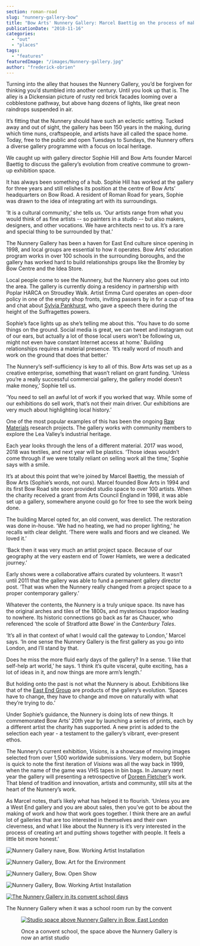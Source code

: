 ```yaml
---
section: roman-road
slug: "nunnery-gallery-bow"
title: "Bow Arts' Nunnery Gallery: Marcel Baettig on the process of making art"
publicationDate: "2018-11-16"
categories: 
  - "out"
  - "places"
tags: 
  - "features"
featuredImage: "/images/Nunnery-gallery.jpg"
author: "frederick-obrien"
---
```


Turning into the alley that houses the Nunnery Gallery, you’d be forgiven for thinking you’d stumbled into another century. Until you look up that is. The alley is a Dickensian picture of rusty red brick facades looming over a cobblestone pathway, but above hang dozens of lights, like great neon raindrops suspended in air.

It’s fitting that the Nunnery should have such an eclectic setting. Tucked away and out of sight, the gallery has been 150 years in the making, during which time nuns, craftspeople, and artists have all called the space home. Today, free to the public and open Tuesdays to Sundays, the Nunnery offers a diverse gallery programme with a focus on local heritage.

We caught up with gallery director Sophie Hill and Bow Arts founder Marcel Baettig to discuss the gallery’s evolution from creative commune to grown-up exhibition space.

It has always been something of a hub. Sophie Hill has worked at the gallery for three years and still relishes its position at the centre of Bow Arts’ headquarters on Bow Road. A resident of Roman Road for years, Sophie was drawn to the idea of integrating art with its surroundings.

‘It is a cultural community,’ she tells us. ‘Our artists range from what you would think of as fine artists -- so painters in a studio -- but also makers, designers, and other vocations. We have architects next to us. It’s a rare and special thing to be surrounded by that.’

The Nunnery Gallery has been a haven for East End culture since opening in 1998, and local groups are essential to how it operates. Bow Arts’ education program works in over 100 schools in the surrounding boroughs, and the gallery has worked hard to build relationships groups like the Bromley by Bow Centre and the Idea Store.

Local people come to see the Nunnery, but the Nunnery also goes out into the area. The gallery is currently doing a residency in partnership with Poplar HARCA on Stroudley Walk. Artist Emma Curd operates an open-door policy in one of the empty shop fronts, inviting passers by in for a cup of tea and chat about [Sylvia Pankhurst](https://romanroadlondon.com/bows-suffragette-secrets-sylvia-pankhurst-east-end-suffrage/), who gave a speech there during the height of the Suffragettes powers.

Sophie’s face lights up as she’s telling me about this. ‘You have to do some things on the ground. Social media is great, we can tweet and instagram out of our ears, but actually a lot of those local users won’t be following us, might not even have constant Internet access at home.’ Building relationships requires a material presence. ‘It’s really word of mouth and work on the ground that does that better.’

The Nunnery’s self-sufficiency is key to all of this. Bow Arts was set up as a creative enterprise, something that wasn’t reliant on grant funding. ‘Unless you’re a really successful commercial gallery, the gallery model doesn’t make money,’ Sophie tell us.

‘You need to sell an awful lot of work if you worked that way. While some of our exhibitions do sell work, that’s not their main driver. Our exhibitions are very much about highlighting local history.’

One of the most popular examples of this has been the ongoing [Raw Materials](https://bowarts.org/nunnery-gallery/raw-materials) research projects. The gallery works with community members to explore the Lea Valley’s industrial heritage.

Each year looks through the lens of a different material. 2017 was wood, 2018 was textiles, and next year will be plastics. ‘Those ideas wouldn’t come through if we were totally reliant on selling work all the time,’ Sophie says with a smile.

It’s at about this point that we’re joined by Marcel Baettig, the messiah of Bow Arts (Sophie’s words, not ours). Marcel founded Bow Arts in 1994 and its first Bow Road site soon provided studio space to over 100 artists. When the charity received a grant from Arts Council England in 1998, it was able set up a gallery, somewhere anyone could go for free to see the work being done.

The building Marcel opted for, an old convent, was derelict. The restoration was done in-house. ‘We had no heating, we had no proper lighting,’ he recalls with clear delight. ‘There were walls and floors and we cleaned. We loved it.’

‘Back then it was very much an artist project space. Because of our geography at the very eastern end of Tower Hamlets, we were a dedicated journey.’

Early shows were a collaborative affairs curated by volunteers. It wasn’t until 2011 that the gallery was able to fund a permanent gallery director post. ‘That was when the Nunnery really changed from a project space to a proper contemporary gallery.’

Whatever the contents, the Nunnery is a truly unique space. Its nave has the original arches and tiles of the 1800s, and mysterious trapdoor leading to nowhere. Its historic connections go back as far as Chaucer, who referenced ‘the scole of Stratford atte Bowe’ in the _Canterbury Tales_.

‘It’s all in that context of what I would call the gateway to London,’ Marcel says. ‘In one sense the Nunnery Gallery is the first gallery as you go into London, and I’ll stand by that.

Does he miss the more fluid early days of the gallery? In a sense. ‘I like that self-help art world,’ he says. ‘I think it’s quite visceral, quite exciting, has a lot of ideas in it, and now things are more arm’s length.’

But holding onto the past is not what the Nunnery is about. Exhibitions like that of the [East End Group](https://romanroadlondon.com/east-london-group-artists-bow/) are products of the gallery’s evolution. ‘Spaces have to change, they have to change and move on naturally with what they’re trying to do.’

Under Sophie’s guidance, the Nunnery is doing lots of new things. It commemorated Bow Arts’ 20th year by launching a series of prints, each by a different artist the charity has supported. A new print is added to the selection each year - a testament to the gallery’s vibrant, ever-present ethos.

The Nunnery’s current exhibition, _Visions_, is a showcase of moving images selected from over 1,500 worldwide submissions. Very modern, but Sophie is quick to note the first iteration of _Visions_ was all the way back in 1999, when the name of the game was VHS tapes in bin bags. In January next year the gallery will presenting a retrospective of [Doreen Fletcher](https://romanroadlondon.com/doreen-fletcher-east-london-artist/)’s work. That blend of tradition and innovation, artists and community, still sits at the heart of the Nunnery’s work.

As Marcel notes, that’s likely what has helped it to flourish. ‘Unless you are a West End gallery and you are about sales, then you’ve got to be about the making of work and how that work goes together. I think there are an awful lot of galleries that are too interested in themselves and their own cleverness, and what I like about the Nunnery is it’s very interested in the process of creating art and putting shows together with people. It feels a little bit more honest.’

![Nunnery Gallery nave, Bow. Working Artist Installation](/images/Nunnery-Gallery-nave-Bow.-Working-Artist-Installation.jpg)

![Nunnery Gallery, Bow. Art for the Environment](/images/Nunnery-Gallery-Bow.-Art-for-the-Environment.jpg)

![Nunnery Gallery, Bow. Open Show](/images/Nunnery-Gallery-Bow.-Open-Show.jpg)

![Nunnery Gallery, Bow. Working Artist Installation](/images/Nunnery-Gallery-Bow.-Working-Artist-Installation.jpg)

[![The Nunnery Gallery in its convent school days](/images/The-Nunnery-Gallery-in-its-convent-school-days.png)](https://romanroadlondon.com/wp-content/uploads/2018/11/The-Nunnery-Gallery-in-its-convent-school-days.png)

The Nunnery Gallery when it was a school room run by the convent

<figure>

[![Studio space above Nunnery Gallery in Bow, East London](/images/Nunnery-Gallery-studio-space-01.jpg)](https://romanroadlondon.com/wp-content/uploads/2018/11/Nunnery-Gallery-studio-space-01.jpg)

<figcaption>

Once a convent school, the space above the Nunnery Gallery is now an artist studio

</figcaption>

</figure>
